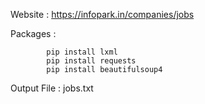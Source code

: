 Website   : https://infopark.in/companies/jobs

Packages  : 
          
            pip install lxml
            pip install requests
            pip install beautifulsoup4
            
Output File : jobs.txt
